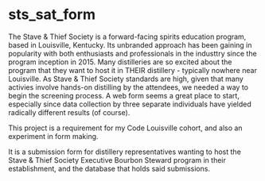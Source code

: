 # sts_sat_form

The Stave & Thief Society is a forward-facing spirits education program, based in Louisville, Kentucky. Its unbranded approach has been gaining in popularity with both enthusiasts and professionals in the industtry since the program inception in 2015. Many distilleries are so excited about the program that they want to host it in THEIR distillery - typically nowhere near Louisville. As Stave & Thief Society standards are high, given that many activies involve hands-on distilling by the attendees, we needed a way to begin the screening process. A web form seems a great place to start, especially since data collection by three separate individuals have yielded radically different results (of course).

This project is a requirement for my Code Louisville cohort, and also an experiment in form making.

It is a submission form for distillery representatives wanting to host the Stave & Thief Society Executive Bourbon Steward program in their establishment, and the database that holds said submissions.
